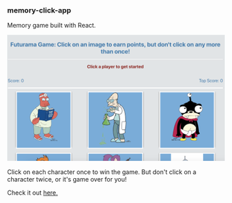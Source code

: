 ### memory-click-app
Memory game built with React. 

<img src="./clickGameImg.png">

Click on each character once to win the game. But don't click on a character twice, or it's game over for you!

Check it out <a href="" target="blank">here.</a>
